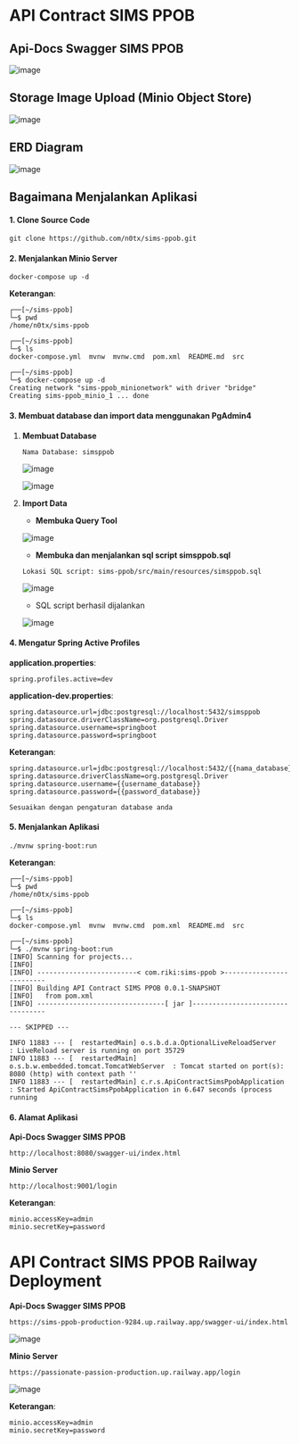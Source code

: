 # API Contract SIMS PPOB


## Api-Docs Swagger SIMS PPOB

![image](https://github.com/user-attachments/assets/7eb283da-5c7b-49c7-bf59-0c94272927ed)


## Storage Image Upload (Minio Object Store)

![image](https://github.com/user-attachments/assets/dfc8ec41-dec7-4272-a921-422aab948366)


## ERD Diagram

![image](https://github.com/user-attachments/assets/1ae0b55f-0dee-44c3-9b17-28bee18b86b4)

## Bagaimana Menjalankan Aplikasi

#### 1. **Clone Source Code**

```
git clone https://github.com/n0tx/sims-ppob.git
```

#### 2. **Menjalankan Minio Server**

```
docker-compose up -d
```

**Keterangan**:

```                       
┌──[~/sims-ppob]
└─$ pwd
/home/n0tx/sims-ppob

┌──[~/sims-ppob]
└─$ ls
docker-compose.yml  mvnw  mvnw.cmd  pom.xml  README.md  src

┌──[~/sims-ppob]
└─$ docker-compose up -d                  
Creating network "sims-ppob_minionetwork" with driver "bridge"
Creating sims-ppob_minio_1 ... done
```

#### 3. **Membuat database dan import data menggunakan PgAdmin4**

1. **Membuat Database**

   `Nama Database: simsppob`

   ![image](https://github.com/user-attachments/assets/23095696-748c-42c8-8971-a8bc2b9337da)
   
   ![image](https://github.com/user-attachments/assets/7d747dcd-f07c-4a89-ae2d-e41a27426ccd)

2. **Import Data**

   - **Membuka Query Tool**
   
   ![image](https://github.com/user-attachments/assets/2d5eca54-b38b-4b42-af97-07237c44e363)

   - **Membuka dan menjalankan sql script simsppob.sql**

   `Lokasi SQL script: sims-ppob/src/main/resources/simsppob.sql`

   ![image](https://github.com/user-attachments/assets/5caa6e5d-80bf-46c9-9825-18b3d6709ca0)

   - SQL script berhasil dijalankan

   ![image](https://github.com/user-attachments/assets/9b028c35-f056-499c-83c9-ed87a8eddeb3)


#### 4. **Mengatur Spring Active Profiles**

**application.properties**:

```
spring.profiles.active=dev
```

**application-dev.properties**:

```
spring.datasource.url=jdbc:postgresql://localhost:5432/simsppob
spring.datasource.driverClassName=org.postgresql.Driver
spring.datasource.username=springboot
spring.datasource.password=springboot
```

**Keterangan**:

```
spring.datasource.url=jdbc:postgresql://localhost:5432/{{nama_database}}
spring.datasource.driverClassName=org.postgresql.Driver
spring.datasource.username={{username_database}}
spring.datasource.password={{password_database}}

Sesuaikan dengan pengaturan database anda
```

#### 5. **Menjalankan Aplikasi**

```
./mvnw spring-boot:run
```

**Keterangan**:

```
┌──[~/sims-ppob]
└─$ pwd
/home/n0tx/sims-ppob

┌──[~/sims-ppob]
└─$ ls
docker-compose.yml  mvnw  mvnw.cmd  pom.xml  README.md  src

┌──[~/sims-ppob]
└─$ ./mvnw spring-boot:run
[INFO] Scanning for projects...
[INFO] 
[INFO] -------------------------< com.riki:sims-ppob >-------------------------
[INFO] Building API Contract SIMS PPOB 0.0.1-SNAPSHOT
[INFO]   from pom.xml
[INFO] --------------------------------[ jar ]---------------------------------

--- SKIPPED ---

INFO 11883 --- [  restartedMain] o.s.b.d.a.OptionalLiveReloadServer       : LiveReload server is running on port 35729
INFO 11883 --- [  restartedMain] o.s.b.w.embedded.tomcat.TomcatWebServer  : Tomcat started on port(s): 8080 (http) with context path ''
INFO 11883 --- [  restartedMain] c.r.s.ApiContractSimsPpobApplication     : Started ApiContractSimsPpobApplication in 6.647 seconds (process running
```

#### 6. **Alamat Aplikasi**

**Api-Docs Swagger SIMS PPOB**

```
http://localhost:8080/swagger-ui/index.html
```

**Minio Server**

```
http://localhost:9001/login
```

**Keterangan**:

```
minio.accessKey=admin
minio.secretKey=password
```

# API Contract SIMS PPOB Railway Deployment

**Api-Docs Swagger SIMS PPOB**

```
https://sims-ppob-production-9284.up.railway.app/swagger-ui/index.html
```

![image](https://github.com/user-attachments/assets/b0fe0187-dc02-4625-b70d-ea72d1ca5e56)


**Minio Server**

```
https://passionate-passion-production.up.railway.app/login
```

![image](https://github.com/user-attachments/assets/534fbace-3cc5-44e6-a334-8203bc5eb4dc)

**Keterangan**:

```
minio.accessKey=admin
minio.secretKey=password
```
